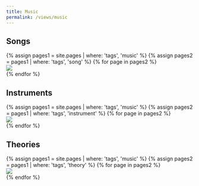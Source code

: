 ```yaml
---
title: Music
permalink: /views/music
---
```


## Songs

<div class='d-flex flex-row flex-wrap'>
  {% assign pages1  = site.pages | where: 'tags', 'music' %}
  {% assign pages2 = pages1 | where: 'tags', 'song' %}
  {% for page in pages2 %}
  <div class="col-3">
    <a href="{{ page.permalink }}">
      <img class="gallery-item-image" src="{{ page.image }}"/>
    </a>
  </div>
  {% endfor %}
</div>

## Instruments

<div class='d-flex flex-row flex-wrap'>
  {% assign pages1  = site.pages | where: 'tags', 'music' %}
  {% assign pages2 = pages1 | where: 'tags', 'instrument' %}
  {% for page in pages2 %}
  <div class="col-3">
    <a href="{{ page.permalink }}">
      <img class="gallery-item-image" src="{{ page.image }}"/>
    </a>
  </div>
  {% endfor %}
</div>

## Theories

<div class='d-flex flex-row flex-wrap'>
  {% assign pages1  = site.pages | where: 'tags', 'music' %}
  {% assign pages2 = pages1 | where: 'tags', 'theory' %}
  {% for page in pages2 %}
  <div class="col-3">
    <a href="{{ page.permalink }}">
      <img class="gallery-item-image" src="{{ page.image }}"/>
    </a>
  </div>
  {% endfor %}
</div>
